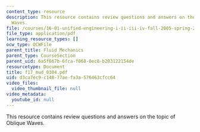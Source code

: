 ```yaml
---
content_type: resource
description: This resource contains review questions and answers on the topic of Oblique
  Waves.
file: /courses/16-01-unified-engineering-i-ii-iii-iv-fall-2005-spring-2006/d3ca7ec9c14877aefa3a576463cfcc64_f17_mud_0304.pdf
file_type: application/pdf
learning_resource_types: []
ocw_type: OCWFile
parent_title: Fluid Mechanics
parent_type: CourseSection
parent_uid: 6a5f667b-6fca-f068-0ec8-b203122154de
resourcetype: Document
title: f17_mud_0304.pdf
uid: d3ca7ec9-c148-77ae-fa3a-576463cfcc64
video_files:
  video_thumbnail_file: null
video_metadata:
  youtube_id: null
---
```

This resource contains review questions and answers on the topic of Oblique Waves.